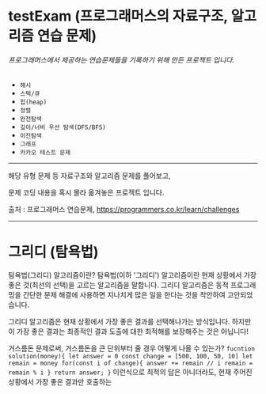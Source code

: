 # testExam (프로그래머스의 자료구조, 알고리즘 연습 문제)

###### 프로그래머스에서 제공하는 연습문제들을 기록하기 위해 만든 프로젝트 입니다.


* `해시`
* `스택/큐`
* `힙(heap)`
* `정렬`
* `완전탐색`
* `깊이/너비 우선 탐색(DFS/BFS)`
* `이진탐색`
* `그래프`  
* `카카오 테스트 문제`
-------------------------------------------------

해당 유형 문제 등 자료구조와 알고리즘 문제를 풀어보고, 

문제 코딩 내용을 혹시 몰라 옮겨놓은 프로젝트 입니다.


출처 : 프로그래머스 연습문제, https://programmers.co.kr/learn/challenges

---------------------------------------------------------------------------------------------------------------------------------------------------------------------
# 그리디 (탐욕법)

탐욕법(그리디) 알고리즘이란?
탐욕법(이하 '그리디') 알고리즘이란 현재 상황에서 가장 좋은 것(최선의 선택)을 고르는 알고리즘을 말합니다.
그리디 알고리즘은 동적 프로그래밍을 간단한 문제 해결에 사용하면 지나치게 많은 일을 한다는 것을 착안하여 고안되었습니다.

그리디 알고리즘은 현재 상황에서 가장 좋은 결과를 선택해나가는 방식입니다. 하지만 이 가장 좋은 결과는 최종적인 결과 도출에 대한 최적해를 보장해주는 것은 아닙니다!

거스름돈 문제로써,  거스름돈을 큰 단위부터 줄 경우 어떻게 나올 수 있는가?
``
fucntion solution(money){
    let answer = 0
    const change = [500, 100, 50, 10]
    let remain = money
    for(const i of change){
        answer += remain // i
        remain = remain % i
     }
    return answer;
}
``
이런식으로 최적의 답은 아니더라도, 현재 주어진 상황에서 가장 좋은 결과만 호출하는 
